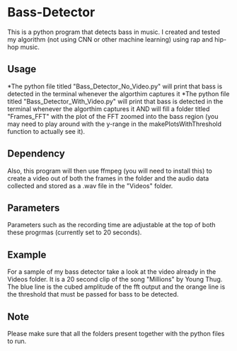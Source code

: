 # Bass-Detector
This is a python program that detects bass in music. I created and tested my algorithm (not using CNN or other machine learning) using rap and hip-hop music. 

## Usage
*The python file titled "Bass_Detector_No_Video.py" will print that bass is detected in the terminal whenever the algorthim captures it
*The python file titled "Bass_Detector_With_Video.py" will print that bass is detected in the terminal whenever the algorthim captures it AND will fill a folder titled "Frames_FFT" with the plot of the FFT zoomed into the bass region (you may need to play around with the y-range in the makePlotsWithThreshold function to actually see it). 

## Dependency
Also, this program will then use ffmpeg (you will need to install this) to create a video out of both the frames in the folder and the audio data collected and stored as a .wav file in the "Videos" folder.

## Parameters
Parameters such as the recording time are adjustable at the top of both these progrmas (currently set to 20 seconds).

## Example
For a sample of my bass detector take a look at the video already in the Videos folder. It is a 20 second clip of the song "Millions" by Young Thug. The blue line is the cubed amplitude of the fft output and the orange line is the threshold that must be passed for bass to be detected.

## Note
Please make sure that all the folders present together with the python files to run.
